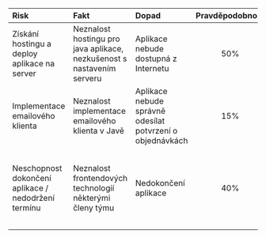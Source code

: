 ﻿|	Risk | Fakt	  |	Dopad   |Pravděpodobnost |	MA	|
|:-------|:-------|:--------|:--------------:|:-----|
|Získání hostingu a deploy aplikace na server|Neznalost hostingu pro java aplikace, nezkušenost s nastavením serveru|Aplikace nebude dostupná z Internetu |50%|Deploy prototypu|
|Implementace emailového klienta| Neznalost implementace emailového klienta v Javě| Aplikace nebude správně odesílat potvrzení o objednávkách | 15% | Nastudování implementace emailového klienta v Javě |
| Neschopnost dokončení aplikace / nedodržení termínu | Neznalost frontendových technologií některými členy týmu | Nedokončení aplikace | 40% | Zaučení členů týmu / alespoň polovina členů musí být schopna implementace frontendu |
